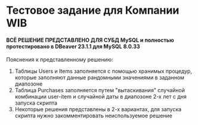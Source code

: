 # Тестовое задание для Компании WIB 
#### ВСЁ РЕШЕНИЕ ПРЕДСТАВЛЕНО ДЛЯ СУБД MySQL и полностью протестировано в DBeaver 23.1.1 для MySQL 8.0.33

Пояснения к представленному решению:
1) Таблицы Users и Items заполняется с помощью хранимых процедур, которые заполняют данные рандомными значениями в заданном диапозоне
2) Таблица Purchases заполняется путем "вытаскивания" случайной комбинации user-item и случайной даты в диапозоне 2-х лет с дня запуска скрипта
3) Некоторые решения представлены в 2-х вариантах, для запуска скрипта нужно закомментировать неиспользуемое решение

<src img = '/img/purchase_фрагмент.png'>
